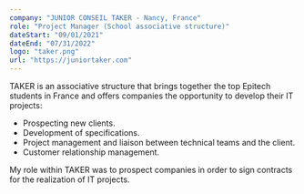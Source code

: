 ```yaml
---
company: "JUNIOR CONSEIL TAKER - Nancy, France"
role: "Project Manager (School associative structure)"
dateStart: "09/01/2021"
dateEnd: "07/31/2022"
logo: "taker.png"
url: "https://juniortaker.com"
---
```


TAKER is an associative structure that brings together the top Epitech students in France and offers companies the opportunity to develop their IT projects:

- Prospecting new clients.
- Development of specifications.
- Project management and liaison between technical teams and the client.
- Customer relationship management.

My role within TAKER was to prospect companies in order to sign contracts for the realization of IT projects.
